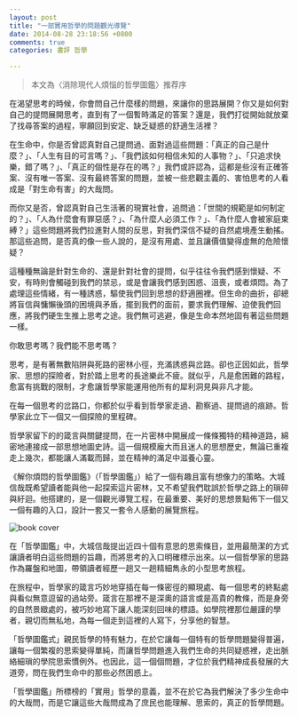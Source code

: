 ```yaml
---
layout: post
title: "一部實用哲學的問題觀光導覽"
date: 2014-08-28 23:18:56 +0800
comments: true
categories: 書評 哲學

---
```


> 本文為〈消除現代人煩惱的哲學圖鑑〉推荐序

在渴望思考的時候，你會問自己什麼樣的問題，來讓你的思路展開？你又是如何對自己的提問展開思考，直到有了一個暫時滿足的答案？還是，我們打從開始就放棄了找尋答案的過程，寧願回到安定、缺乏疑惑的舒適生活裡？

<!--more-->

在生命中，你是否曾認真對自己提問過、面對過這些問題：「真正的自己是什麼？」、「人生有目的可言嗎？」、「我們該如何相信未知的人事物？」、「只追求快樂，錯了嗎？」、「真正的個性是存在的嗎？」我們或許認為，這都是些沒有正確答案、沒有唯一答案、沒有最終答案的問題，並被一些悲觀主義的、害怕思考的人看成是「對生命有害」的大哉問。

而你又是否，曾認真對自己生活著的現實社會，追問過：「世間的規範是如何制定的？」、「人為什麼會有罪惡感？」、「為什麼人必須工作？」、「為什麼人會被家庭束縛？」這些問題將我們拉進對人間的反思，對我們深信不疑的自然處境產生動搖。那這些追問，是否真的像一些人說的，是沒有用處、並且讓價值變得虛無的危險懷疑？

這種種無論是針對生命的、還是針對社會的提問，似乎往往令我們感到懷疑、不安，有時則會觸碰到我們的禁忌，或是會讓我們感到困惑、沮喪，或者煩悶。為了處理這些情緒，有一種誘惑，驅使我們回到思想的舒適圈裡。但生命的曲折，卻總將盲信與慵懶後頭的困境與矛盾，擺到我們的面前，要求我們理解、迫使我們回應，將我們硬生生推上思考之途。我們無可逃避，像是生命本然地固有著這些問題一樣。

你敢思考嗎？我們能不思考嗎？

思考，是有著無數陷阱與死路的密林小徑，充滿誘惑與岔路。卻也正因如此，哲學家、思想的探險者，對於踏上思考的長途樂此不疲。就似乎，凡是愈困難的路程，愈富有挑戰的限制，才愈讓哲學家能運用他所有的犀利洞見與非凡才能。

在每一個思考的岔路口，你都於似乎看到哲學家走過、勘察過、提問過的痕跡。哲學家此立下一個又一個探險的里程碑。

哲學家留下的的箴言與關鍵提問，在一片密林中開展成一條條獨特的精神道路，綿密地連接成一部思想地圖史詩。這一個規模龐大而且迷人的思想歷史，無論已重複走上幾次，都能讓人滿載而歸，並在精神的滿足中滋養心靈。

《解你煩悶的哲學圖鑑》（「哲學圖鑑」）給了一個有趣且富有想像力的策略。大城信哉既希望讀者能與他一起探索這片密林，又不希望我們耽誤於哲學之路上的瑣碎與紆迴。他搭建的，是一個觀光導覽工程，在最重要、美好的思想景點佈下一個又一個有趣的入口，設計一套又一套令人感動的展覽旅程。

![book cover](http://i.imgur.com/Ia1OhQw.jpg)

在「哲學圖鑑」中，大城信哉提出近四十個有意思的思索條目，並用最簡潔的方式讓讀者明白這些問題的旨趣，而將思考的入口明確標示出來。以一個哲學家的思路作為羅盤和地圖，帶領讀者經歷一趟又一趟精細雋永的小型思考旅程。

在旅程中，哲學家的箴言巧妙地穿插在每一條密徑的顯現處、每一個思考的終點處與看似無意逗留的過站旁。箴言在那裡不是深奧的語言或是高貴的教條，而是身旁的自然景緻處的，被巧妙地寫下讓人能深刻回味的標語。如學院裡那位嚴謹的學者，親切而無私地，為每一個走到這裡的人寫下，分享他的智慧。

「哲學圖鑑式」親民哲學的特有魅力，在於它讓每一個特有的哲學問題變得普遍，讓每一個繁複的思索變得單純，而讓哲學問題進入我們生命的共同疑惑裡，走出脈絡細瑣的學院思索慣例外。也因此，這一個個問題，才位於我們精神成長發展的大道旁，問在我們生命中的那些必然困惑上。

「哲學圖鑑」所標榜的「實用」哲學的意義，並不在於它為我們解決了多少生命中的大哉問，而是它讓這些大哉問成為了庶民也能理解、思索的，真正的哲學問題。
